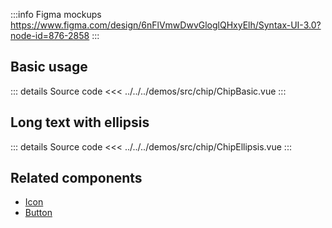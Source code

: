 :::info Figma mockups
https://www.figma.com/design/6nFlVmwDwvGloglQHxyElh/Syntax-UI-3.0?node-id=876-2858
:::

## Basic usage

<ChipBasic />

::: details Source code
<<< ../../../demos/src/chip/ChipBasic.vue
:::

## Long text with ellipsis

<ChipEllipsis />

::: details Source code
<<< ../../../demos/src/chip/ChipEllipsis.vue
:::

## Related components

- [Icon](/components/icon/icon.doc)
- [Button](/components/button/button.doc)
